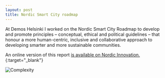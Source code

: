 ```yaml
---
layout: post
title: Nordic Smart City roadmap
---
```


At Demos Helsinki I worked on the Nordic Smart City Roadmap to develop and promote principles – conceptual, ethical and political guidelines – that honour a more human-centric, inclusive and collaborative approach to developing smarter and more sustainable communities.

An online version of this report [is available on Nordic Innovation.](https://pub.nordicinnovation.org/Nordic-Smart-City-Roadmap/){:target="_blank"}

![Complexity]({{site.baseurl}}/assets/images/2021-09-20-nordic-smart-city.png)
